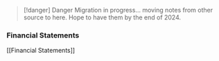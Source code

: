 
> [!danger]  Danger
>  Migration in progress... moving notes from other source to here. Hope to have them by the end of 2024.

### Financial Statements
[[Financial Statements]]

